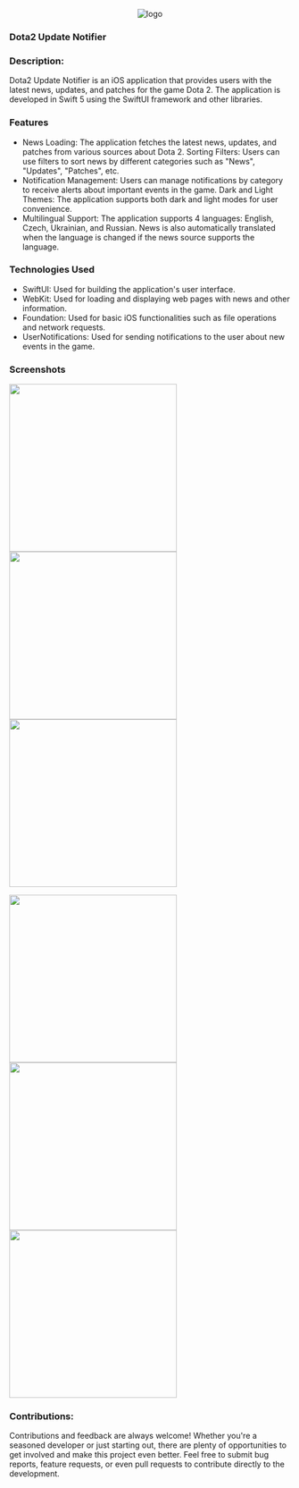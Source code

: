 <p align="center"><picture>
  <source media="(prefers-color-scheme: dark)" srcset="logo_dark.png">
  <img alt="logo" src="logo_light.png">
</picture></p>

### **Dota2 Update Notifier**
### **Description:**
Dota2 Update Notifier is an iOS application that provides users with the latest news, updates, and patches for the game Dota 2. The application is developed in Swift 5 using the SwiftUI framework and other libraries.

### Features
- News Loading: The application fetches the latest news, updates, and patches from various sources about Dota 2.
Sorting Filters: Users can use filters to sort news by different categories such as "News", "Updates", "Patches", etc.
- Notification Management: Users can manage notifications by category to receive alerts about important events in the game.
Dark and Light Themes: The application supports both dark and light modes for user convenience.
- Multilingual Support: The application supports 4 languages: English, Czech, Ukrainian, and Russian. News is also automatically translated when the language is changed if the news source supports the language.

### Technologies Used
- SwiftUI: Used for building the application's user interface.
- WebKit: Used for loading and displaying web pages with news and other information.
- Foundation: Used for basic iOS functionalities such as file operations and network requests.
- UserNotifications: Used for sending notifications to the user about new events in the game.

### Screenshots
  <img src="Simulator Screenshot - 1.png" width="300">  <img src="Simulator Screenshot - 2.png" width="300">  <img src="Simulator Screenshot - 3.png" width="300">

  <img src="Simulator Screenshot - 4.png" width="300">  <img src="Simulator Screenshot - 5.png" width="300">  <img src="Simulator Screenshot - 6.png" width="300">

### **Contributions:**
Contributions and feedback are always welcome! Whether you're a seasoned developer or just starting out, there are plenty of opportunities to get involved and make this project even better. Feel free to submit bug reports, feature requests, or even pull requests to contribute directly to the development.
